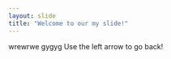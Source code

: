 ```yaml
---
layout: slide
title: "Welcome to our my slide!"
---
```

wrewrwe gygyg
Use the left arrow to go back!